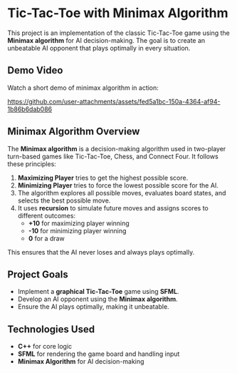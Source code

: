 # Tic-Tac-Toe with Minimax Algorithm  

This project is an implementation of the classic Tic-Tac-Toe game using the **Minimax algorithm** for AI decision-making. The goal is to create an unbeatable AI opponent that plays optimally in every situation.  
## Demo Video
Watch a short demo of minimax algorithm in action:

https://github.com/user-attachments/assets/fed5a1bc-150a-4364-af94-1b86b6dab086



## Minimax Algorithm Overview  

The **Minimax algorithm** is a decision-making algorithm used in two-player turn-based games like Tic-Tac-Toe, Chess, and Connect Four. It follows these principles:  

1. **Maximizing Player** tries to get the highest possible score.  
2. **Minimizing Player** tries to force the lowest possible score for the AI.  
3. The algorithm explores all possible moves, evaluates board states, and selects the best possible move.  
4. It uses **recursion** to simulate future moves and assigns scores to different outcomes:  
   - **+10** for maximizing player winning  
   - **-10** for minimizing player winning  
   - **0** for a draw  

This ensures that the AI never loses and always plays optimally.  

## Project Goals  

- Implement a **graphical Tic-Tac-Toe** game using **SFML**.  
- Develop an AI opponent using the **Minimax algorithm**.  
- Ensure the AI plays optimally, making it unbeatable.  

## Technologies Used  

- **C++** for core logic  
- **SFML** for rendering the game board and handling input  
- **Minimax Algorithm** for AI decision-making  

